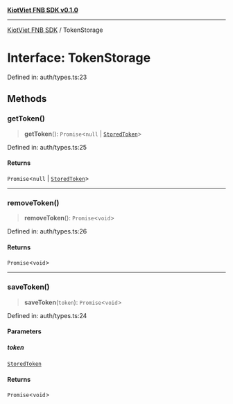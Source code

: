 [**KiotViet FNB SDK v0.1.0**](../README.md)

***

[KiotViet FNB SDK](../README.md) / TokenStorage

# Interface: TokenStorage

Defined in: auth/types.ts:23

## Methods

### getToken()

> **getToken**(): `Promise`\<`null` \| [`StoredToken`](StoredToken.md)\>

Defined in: auth/types.ts:25

#### Returns

`Promise`\<`null` \| [`StoredToken`](StoredToken.md)\>

***

### removeToken()

> **removeToken**(): `Promise`\<`void`\>

Defined in: auth/types.ts:26

#### Returns

`Promise`\<`void`\>

***

### saveToken()

> **saveToken**(`token`): `Promise`\<`void`\>

Defined in: auth/types.ts:24

#### Parameters

##### token

[`StoredToken`](StoredToken.md)

#### Returns

`Promise`\<`void`\>

